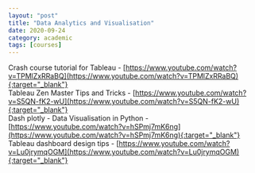 ```yaml
---
layout: "post"
title: "Data Analytics and Visualisation"
date: 2020-09-24
category: academic
tags: [courses]
---
```

Crash course tutorial for Tableau - [https://www.youtube.com/watch?v=TPMlZxRRaBQ](https://www.youtube.com/watch?v=TPMlZxRRaBQ){:target="_blank"}  
Tableau Zen Master Tips and Tricks - [https://www.youtube.com/watch?v=S5QN-fK2-wU](https://www.youtube.com/watch?v=S5QN-fK2-wU){:target="_blank"}  
Dash plotly - Data Visualisation in Python - [https://www.youtube.com/watch?v=hSPmj7mK6ng](https://www.youtube.com/watch?v=hSPmj7mK6ng){:target="_blank"}   
Tableau dashboard design tips - [https://www.youtube.com/watch?v=Lu0jrymqOGM](https://www.youtube.com/watch?v=Lu0jrymqOGM){:target="_blank"}   

